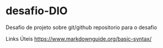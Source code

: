 # desafio-DIO
Desafio de projeto sobre git/github
repositorio para o desafio

Links Úteis 
https://www.markdownguide.org/basic-syntax/
